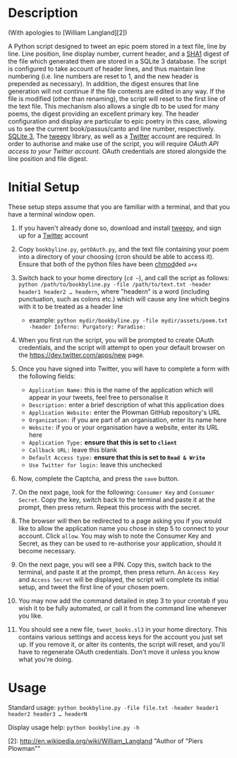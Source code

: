 # Description #

(With apologies to [William Langland][2])  

A Python script designed to tweet an epic poem stored in a text file, line by line. Line position, line display number, current header, and a [SHA1][1] digest of the file which generated them are stored in a SQLite 3 database. The script is configured to take account of header lines, and thus maintain line numbering (i.e. line numbers are reset to 1, and the new header is prepended as necessary). In addition, the digest ensures that line generation will not continue if the file contents are edited in any way. If the file is modified (other than renaming), the script will reset to the first line of the text file. This mechanism also allows a single db to be used for many poems, the digest providing an excellent primary key. The header configuration and display are particular to epic poetry in this case, allowing us to see the current book/passus/canto and line number, respectively.
[SQLite 3], The [tweepy] library, as well as a [Twitter] account are required.
In order to authorise and make use of the script, you will require *OAuth API access to your Twitter account.* OAuth credentials are stored alongside the line position and file digest.

# Initial Setup #

These setup steps assume that you are familiar with a terminal, and that you have a terminal window open.

1. If you haven't already done so, download and install [tweepy], and sign up for a [Twitter] account
2. Copy `bookbyline.py`, `getOAuth.py`, and the text file containing your poem into a directory of your choosing (cron should be able to access it). Ensure that both of the python files have been [chmod]ded `a+x`
3. Switch back to your home directory (`cd ~`), and call the script as follows: `python /path/to/bookbyline.py -file /path/to/text.txt -header header1 header2 … headern`, where "header*n*" is a word (including punctuation, such as colons etc.) which will cause any line which begins with it to be treated as a header line
	* example: `python mydir/bookbyline.py -file mydir/assets/poem.txt -header Inferno: Purgatory: Paradise:`
4. When you first run the script, you will be prompted to create OAuth credentials, and the script will attempt to open your default browser on the <https://dev.twitter.com/apps/new> page.
5. Once you have signed into Twitter, you will have to complete a form with the following fields:
	* `Application Name:` this is the name of the application which will appear in your tweets, feel free to personalise it
	* `Description:` enter a brief description of what this application does
	* `Application Website:` enter the Plowman GitHub repository's URL
	* `Organization:` if you are part of an organisation, enter its name here
	* `Website:` if you or your organisation have a website, enter its URL here
	* `Application Type:` **ensure that this is set to `client`**
	* `Callback URL:` leave this blank
	* `Default Access type:` **ensure that this is set to `Read & Write`**
	* `Use Twitter for login:` leave this unchecked

6. Now, complete the Captcha, and press the `save` button.
7. On the next page, look for the following: `Consumer Key` and `Consumer Secret`. Copy the key, switch back to the terminal and paste it at the prompt, then press return. Repeat this process with the secret.
8. The browser will then be redirected to a page asking you if you would like to allow the application name you chose in step 5 to connect to your account. Click `allow`. You may wish to note the Consumer Key and Secret, as they can be used to re-authorise your application, should it become necessary.
9. On the next page, you will see a PIN. Copy this, switch back to the terminal, and paste it at the prompt, then press return. An `Access Key` and `Access Secret` will be displayed, the script will complete its initial setup, and tweet the first line of your chosen poem.
10. You may now add the command detailed in step 3 to your crontab if you wish it to be fully automated, or call it from the command line whenever you like.
11. You should see a new file, `tweet_books.sl3` in your home directory. This contains various settings and access keys for the account you just set up. If you remove it, or alter its contents, the script will reset, and you'll have to regenerate OAuth credentials. Don't move it unless you know what you're doing.

# Usage #

Standard usage: `python bookbyline.py -file file.txt -header header1 header2 header3 … headerN`  

Display usage help: `python bookbyline.py -h`

[tweepy]: http://github.com/joshthecoder/tweepy
[Twitter]: https://twitter.com/signup
[SQLite 3]: http://www.sqlite.org/
[chmod]: http://en.wikipedia.org/wiki/Chmod

[1]: http://en.wikipedia.org/wiki/Sha1 "Secure Hash Algorithm"

[2]: http://en.wikipedia.org/wiki/William_Langland "Author of "Piers Plowman""

